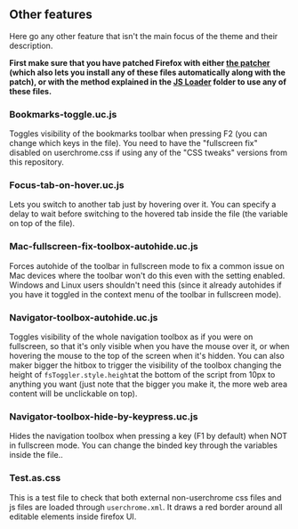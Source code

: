 <h2>Other features</h2>
<p>Here go any other feature that isn't the main focus of the theme and their description.</p>

<b>First make sure that you have patched Firefox with either <a href="https://github.com/Izheil/Quantum-Nox-Firefox-Dark-Full-Theme/releases">the patcher</a> (which also lets you install any of these files automatically along with the patch), or with the method explained in the <a href="https://github.com/Izheil/Quantum-Nox-Firefox-Dark-Full-Theme/tree/master/Multirow%20and%20other%20functions/JS%20Loader">JS Loader</a> folder to use any of these files.</b>

<h3>Bookmarks-toggle.uc.js</h3>
<p>Toggles visibility of the bookmarks toolbar when pressing F2 (you can change which keys in the file). You need to have the "fullscreen fix" disabled on userchrome.css if using any of the "CSS tweaks" versions from this repository.</p>

<h3>Focus-tab-on-hover.uc.js</h3>
<p>Lets you switch to another tab just by hovering over it. You can specify a delay to wait before switching to the hovered tab inside the file (the variable on top of the file).</p>

<h3>Mac-fullscreen-fix-toolbox-autohide.uc.js</h3>
<p>Forces autohide of the toolbar in fullscreen mode to fix a common issue on Mac devices where the toolbar won't do this even with the setting enabled. Windows and Linux users shouldn't need this (since it already autohides if you have it toggled in the context menu of the toolbar in fullscreen mode).</p>

<h3>Navigator-toolbox-autohide.uc.js</h3>
<p>Toggles visibility of the whole navigation toolbox as if you were on fullscreen, so that it's only visible when you have the mouse over it, or when hovering the mouse to the top of the screen when it's hidden. You can also maker bigger the hitbox to trigger the visibility of the toolbox changing the height of <code>fsToggler.style.height</code>at the bottom of the script from 10px to anything you want (just note that the bigger you make it, the more web area content will be unclickable on top).</p>

<h3>Navigator-toolbox-hide-by-keypress.uc.js</h3>
<p>Hides the navigation toolbox when pressing a key (F1 by default) when NOT in fullscreen mode. You can change the binded key through the variables inside the file..</p>

<h3>Test.as.css</h3>
<p>This is a test file to check that both external non-userchrome css files and js files are loaded through <code>userchrome.xml</code>. It draws a red border around all editable elements inside firefox UI.</p>